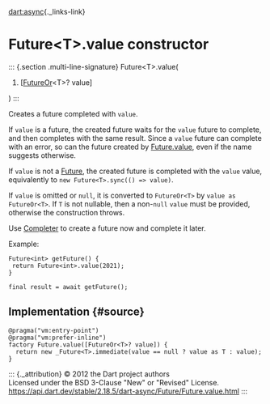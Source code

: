 [dart:async](../../dart-async/dart-async-library){._links-link}

Future\<T\>.value constructor
=============================

::: {.section .multi-line-signature}
Future\<T\>.value(

1.  \[[FutureOr](../futureor-class)\<T\>? value\]

)
:::

Creates a future completed with `value`.

If `value` is a future, the created future waits for the `value` future
to complete, and then completes with the same result. Since a `value`
future can complete with an error, so can the future created by
[Future.value](future.value), even if the name suggests otherwise.

If `value` is not a [Future](../future-class), the created future is
completed with the `value` value, equivalently to
`new Future<T>.sync(() => value)`.

If `value` is omitted or `null`, it is converted to `FutureOr<T>` by
`value as FutureOr<T>`. If `T` is not nullable, then a non-`null`
`value` must be provided, otherwise the construction throws.

Use [Completer](../completer-class) to create a future now and complete
it later.

Example:

``` {.language-dart data-language="dart"}
Future<int> getFuture() {
 return Future<int>.value(2021);
}

final result = await getFuture();
```

Implementation {#source}
--------------

``` {.language-dart data-language="dart"}
@pragma("vm:entry-point")
@pragma("vm:prefer-inline")
factory Future.value([FutureOr<T>? value]) {
  return new _Future<T>.immediate(value == null ? value as T : value);
}
```

::: {._attribution}
© 2012 the Dart project authors\
Licensed under the BSD 3-Clause \"New\" or \"Revised\" License.\
<https://api.dart.dev/stable/2.18.5/dart-async/Future/Future.value.html>
:::
